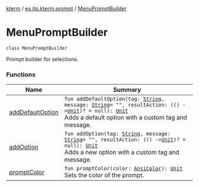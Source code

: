 [kterm](../../index.md) / [es.jtp.kterm.prompt](../index.md) / [MenuPromptBuilder](./index.md)

# MenuPromptBuilder

`class MenuPromptBuilder`

Prompt builder for selections.

### Functions

| Name | Summary |
|---|---|
| [addDefaultOption](add-default-option.md) | `fun addDefaultOption(tag: `[`String`](https://kotlinlang.org/api/latest/jvm/stdlib/kotlin/-string/index.html)`, message: `[`String`](https://kotlinlang.org/api/latest/jvm/stdlib/kotlin/-string/index.html)` = "", resultAction: (() -> `[`Unit`](https://kotlinlang.org/api/latest/jvm/stdlib/kotlin/-unit/index.html)`)? = null): `[`Unit`](https://kotlinlang.org/api/latest/jvm/stdlib/kotlin/-unit/index.html)<br>Adds a default option with a custom tag and message. |
| [addOption](add-option.md) | `fun addOption(tag: `[`String`](https://kotlinlang.org/api/latest/jvm/stdlib/kotlin/-string/index.html)`, message: `[`String`](https://kotlinlang.org/api/latest/jvm/stdlib/kotlin/-string/index.html)` = "", resultAction: (() -> `[`Unit`](https://kotlinlang.org/api/latest/jvm/stdlib/kotlin/-unit/index.html)`)? = null): `[`Unit`](https://kotlinlang.org/api/latest/jvm/stdlib/kotlin/-unit/index.html)<br>Adds a new option with a custom tag and message. |
| [promptColor](prompt-color.md) | `fun promptColor(color: `[`AnsiColor`](../../es.jtp.kterm/-ansi-color/index.md)`): `[`Unit`](https://kotlinlang.org/api/latest/jvm/stdlib/kotlin/-unit/index.html)<br>Sets the color of the prompt. |
